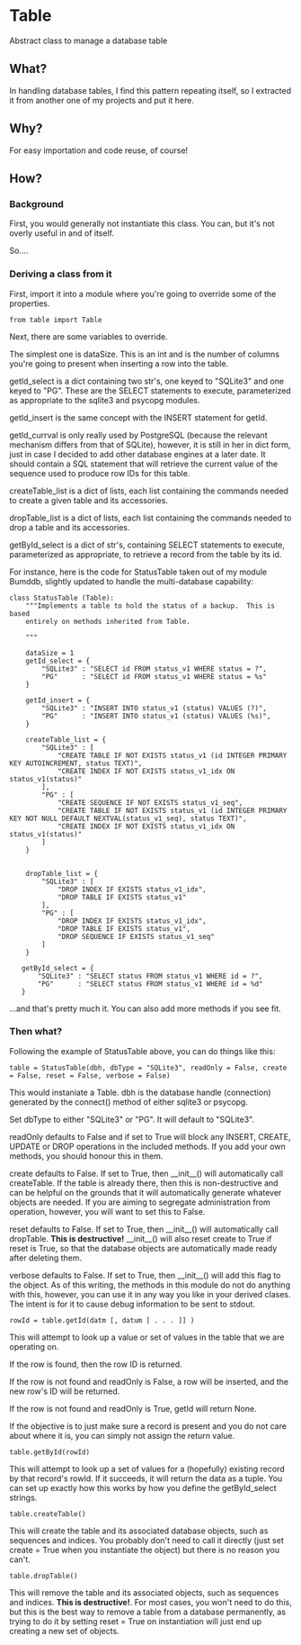 # Table

Abstract class to manage a database table

## What?

In handling database tables, I find this pattern repeating itself, so
I extracted it from another one of my projects and put it here.

## Why?

For easy importation and code reuse, of course!

## How?

### Background

First, you would generally not instantiate this class.  You can, but
it's not overly useful in and of itself.

So....

### Deriving a class from it

First, import it into a module where you're going to override some of
the properties.

    from table import Table

Next, there are some variables to override.

The simplest one is dataSize.  This is an int and is the number of
columns you're going to present when inserting a row into the table.

getId_select is a dict containing two str's, one keyed to "SQLite3"
and one keyed to "PG".  These are the SELECT statements to execute,
parameterized as appropriate to the sqlite3 and psycopg modules.

getId_insert is the same concept with the INSERT statement for getId.

getId_currval is only really used by PostgreSQL (because the relevant
mechanism differs from that of SQLite), however, it is still in her in
dict form, just in case I decided to add other database engines at a
later date.  It should contain a SQL statement that will retrieve the
current value of the sequence used to produce row IDs for this table.

createTable_list is a dict of lists, each list containing the commands
needed to create a given table and its accessories.

dropTable_list is a dict of lists, each list containing the commands
needed to drop a table and its accessories.

getById_select is a dict of str's, containing SELECT statements to
execute, parameterized as appropriate, to retrieve a record from the
table by its id.

For instance, here is the code for StatusTable taken out of my module
Bumddb, slightly updated to handle the multi-database capability:

    class StatusTable (Table):
        """Implements a table to hold the status of a backup.  This is based
        entirely on methods inherited from Table.
    
        """
    
        dataSize = 1
        getId_select = {
            "SQLite3" : "SELECT id FROM status_v1 WHERE status = ?",
            "PG"      : "SELECT id FROM status_v1 WHERE status = %s"
        }

        getId_insert = {
            "SQLite3" : "INSERT INTO status_v1 (status) VALUES (?)",
            "PG"      : "INSERT INTO status_v1 (status) VALUES (%s)",
        }

        createTable_list = {
            "SQLite3" : [
                "CREATE TABLE IF NOT EXISTS status_v1 (id INTEGER PRIMARY KEY AUTOINCREMENT, status TEXT)",
                "CREATE INDEX IF NOT EXISTS status_v1_idx ON status_v1(status)"
            ],
            "PG" : [
                "CREATE SEQUENCE IF NOT EXISTS status_v1_seq",
                "CREATE TABLE IF NOT EXISTS status_v1 (id INTEGER PRIMARY KEY NOT NULL DEFAULT NEXTVAL(status_v1_seq), status TEXT)",
                "CREATE INDEX IF NOT EXISTS status_v1_idx ON status_v1(status)"
            ]
        }

    
        dropTable_list = {
            "SQLite3" : [
                "DROP INDEX IF EXISTS status_v1_idx",
                "DROP TABLE IF EXISTS status_v1"
            ],
            "PG" : [
                "DROP INDEX IF EXISTS status_v1_idx",
                "DROP TABLE IF EXISTS status_v1",
                "DROP SEQUENCE IF EXISTS status_v1_seq"
            ]
        }

       getById_select = {
           "SQLite3" : "SELECT status FROM status_v1 WHERE id = ?",
           "PG"      : "SELECT status FROM status_v1 WHERE id = %d"
       }

...and that's pretty much it.  You can also add more methods if you see fit.

### Then what?

Following the example of StatusTable above, you can do things like this:

    table = StatusTable(dbh, dbType = "SQLite3", readOnly = False, create  = False, reset = False, verbose = False)

This would instaniate a Table.  dbh is the database handle
(connection) generated by the connect() method of either sqlite3 or
psycopg.

Set dbType to either "SQLite3" or "PG".  It will default to "SQLite3".

readOnly defaults to False and if set to True will block any INSERT,
CREATE, UPDATE or DROP operations in the included methods.  If you add
your own methods, you should honour this in them.

create defaults to False.  If set to True, then \_\_init\_\_() will
automatically call createTable.  If the table is already there, then
this is non-destructive and can be helpful on the grounds that it will
automatically generate whatever objects are needed.  If you are aiming
to segregate administration from operation, however, you will want to
set this to False.

reset defaults to False.  If set to True, then \_\_init\_\_() will
automatically call dropTable.  **This is destructive!** \_\_init\_\_()
will also reset create to True if reset is True, so that the database
objects are automatically made ready after deleting them.

verbose defaults to False.  If set to True, then \_\_init\_\_() will
add this flag to the object.  As of this writing, the methods in this
module do not do anything with this, however, you can use it in any
way you like in your derived clases.  The intent is for it to cause
debug information to be sent to stdout.

    rowId = table.getId(datm [, datum [ . . . ]] )

This will attempt to look up a value or set of values in the table
that we are operating on.

If the row is found, then the row ID is returned.

If the row is not found and readOnly is False, a row will be
inserted, and the new row's ID will be returned.

If the row is not found and readOnly is True, getId will return None.

If the objective is to just make sure a record is present and you do
not care about where it is, you can simply not assign the return
value.

    table.getById(rowId)

This will attempt to look up a set of values for a (hopefully)
existing record by that record's rowId.  If it succeeds, it will
return the data as a tuple.  You can set up exactly how this works by
how you define the getById_select strings.

    table.createTable()

This will create the table and its associated database objects, such
as sequences and indices.  You probably don't need to call it directly
(just set create = True when you instantiate the object) but there is
no reason you can't.

    table.dropTable()

This will remove the table and its associated objects, such as
sequences and indices.  **This is destructive!**.  For most cases, you
won't need to do this, but this is the best way to remove a table from
a database permanently, as trying to do it by setting reset = True on
instantiation will just end up creating a new set of objects.


